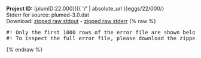 **Project ID:** [plumID:22.000]({{ '/' | absolute_url }}eggs/22/000/)  
Stderr for source:  plumed-3.0.dat   
Download: [zipped raw stdout](plumed-3.0.dat.plumed_master.stdout.txt.zip) - [zipped raw stderr](plumed-3.0.dat.plumed_master.stderr.txt.zip) 
{% raw %}
<pre>
#! Only the first 1000 rows of the error file are shown below
#! To inspect the full error file, please download the zipped raw stderr file above
</pre>
{% endraw %}
